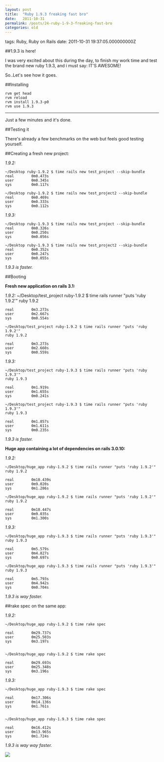 ```yaml
---
layout: post
title:  "Ruby 1.9.3 freaking fast bro"
date:   2011-10-31
permalink: /posts/24-ruby-1-9-3-freaking-fast-bro
categories: old
---
```


tags: Ruby, Ruby on Rails date: 2011-10-31 19:37:05.000000000Z


##1.9.3 is here!

I was very excited about this during the day, to finish my work time and test the brand new ruby 1.9.3, and i must say: IT'S AWESOME!

So..Let's see how it goes.


##Installing

    rvm get head
    rvm reload
    rvm install 1.9.3-p0
    rvm use 1.9.3

******************************************************

Just a few minutes and it's done.


##Testing it

There's already a few benchmarks on the web but feels good testing yourself.

##Creating a fresh new project:

*1.9.2:*

    ~/Desktop ruby-1.9.2 $ time rails new test_project --skip-bundle
    real        0m0.473s
    user        0m0.345s
    sys         0m0.117s

    ~/Desktop ruby-1.9.2 $ time rails new test_project2 --skip-bundle
    real        0m0.469s
    user        0m0.333s
    sys         0m0.112s


*1.9.3:*

    ~/Desktop ruby-1.9.3 $ time rails new test_project --skip-bundle
    real        0m0.326s
    user        0m0.250s
    sys         0m0.056s

    ~/Desktop ruby-1.9.3 $ time rails new test_project2 --skip-bundle
    real        0m0.352s
    user        0m0.247s
    sys         0m0.055s

*1.9.3 is faster.*


##Booting

**Fresh new application on rails 3.1:**

*1.9.2:*
    ~/Desktop/test_project ruby-1.9.2 $ time rails runner "puts 'ruby 1.9.2'"
    ruby 1.9.2

    real        0m3.273s
    user        0m2.667s
    sys         0m0.554s

    ~/Desktop/test_project ruby-1.9.2 $ time rails runner "puts 'ruby 1.9.2'"
    ruby 1.9.2

    real        0m3.273s
    user        0m2.660s
    sys         0m0.559s


*1.9.3:*

    ~/Desktop/test_project ruby-1.9.3 $ time rails runner "puts 'ruby 1.9.3'"
    ruby 1.9.3

    real        0m1.919s
    user        0m1.655s
    sys         0m0.241s

    ~/Desktop/test_project ruby-1.9.3 $ time rails runner "puts 'ruby 1.9.3'"
    ruby 1.9.3

    real        0m1.857s
    user        0m1.611s
    sys         0m0.235s

*1.9.3 is faster.*


**Huge app containing a lot of dependencies on rails 3.0.10:**

*1.9.2:*

    ~/Desktop/huge_app ruby-1.9.2 $ time rails runner "puts 'ruby 1.9.2'"
    ruby 1.9.2

    real        0m10.439s
    user        0m9.020s
    sys         0m1.286s

    ~/Desktop/huge_app ruby-1.9.2 $ time rails runner "puts 'ruby 1.9.2'"
    ruby 1.9.2

    real        0m10.447s
    user        0m9.035s
    sys         0m1.300s

*1.9.3:*

    ~/Desktop/huge_app ruby-1.9.3 $ time rails runner "puts 'ruby 1.9.3'"
    ruby 1.9.3

    real        0m5.579s
    user        0m4.827s
    sys         0m0.697s

    ~/Desktop/huge_app ruby-1.9.3 $ time rails runner "puts 'ruby 1.9.3'"
    ruby 1.9.3

    real        0m5.793s
    user        0m4.942s
    sys         0m0.704s

*1.9.3 is way faster.*


##rake spec on the same app:


*1.9.2:*

    ~/Desktop/huge_app ruby-1.9.2 $ time rake spec

    real        0m29.737s
    user        0m25.503s
    sys         0m3.197s


    ~/Desktop/huge_app ruby-1.9.2 $ time rake spec

    real        0m29.693s
    user        0m25.348s
    sys         0m3.196s


*1.9.3:*

    ~/Desktop/huge_app ruby-1.9.3 $ time rake spec

    real        0m17.306s
    user        0m14.136s
    sys         0m1.761s


    ~/Desktop/huge_app ruby-1.9.3 $ time rake spec

    real        0m16.412s
    user        0m13.965s
    sys         0m1.724s

*1.9.3 is way way faster.*

![](https://img.skitch.com/20111031-j5w4qxm3rc8ahmwfi5k3m95hn9.jpg)
